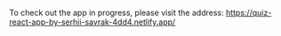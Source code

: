 To check out the app in progress, please visit the address:
https://quiz-react-app-by-serhii-savrak-4dd4.netlify.app/
